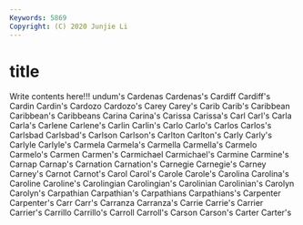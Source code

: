 ```yaml
---
Keywords: 5869
Copyright: (C) 2020 Junjie Li
---
```


# title

Write contents here!!!
undum's 
Cardenas 
Cardenas's 
Cardiff 
Cardiff's 
Cardin 
Cardin's 
Cardozo
Cardozo's 
Carey 
Carey's 
Carib 
Carib's 
Caribbean 
Caribbean's 
Caribbeans 
Carina 
Carina's
Carissa 
Carissa's 
Carl 
Carl's 
Carla 
Carla's 
Carlene 
Carlene's 
Carlin 
Carlin's
Carlo 
Carlo's 
Carlos 
Carlos's 
Carlsbad 
Carlsbad's 
Carlson 
Carlson's 
Carlton 
Carlton's
Carly 
Carly's 
Carlyle 
Carlyle's 
Carmela 
Carmela's 
Carmella 
Carmella's 
Carmelo 
Carmelo's
Carmen 
Carmen's 
Carmichael 
Carmichael's 
Carmine 
Carmine's 
Carnap 
Carnap's 
Carnation 
Carnation's
Carnegie 
Carnegie's 
Carney 
Carney's 
Carnot 
Carnot's 
Carol 
Carol's 
Carole 
Carole's
Carolina 
Carolina's 
Caroline 
Caroline's 
Carolingian 
Carolingian's 
Carolinian 
Carolinian's 
Carolyn 
Carolyn's
Carpathian 
Carpathian's 
Carpathians 
Carpathians's 
Carpenter 
Carpenter's 
Carr 
Carr's 
Carranza 
Carranza's
Carrie 
Carrie's 
Carrier 
Carrier's 
Carrillo 
Carrillo's 
Carroll 
Carroll's 
Carson 
Carson's
Carter 
Carter's 
